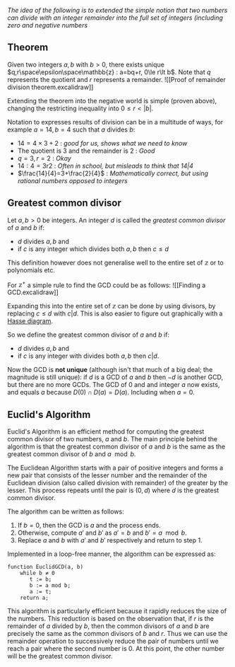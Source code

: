 *The idea of the following is to extended the simple notion that two numbers can divide with an integer remainder into the full set of integers (including zero and negative numbers*
## Theorem
Given two integers $a,b$ with $b>0$, there exists unique $q,r\space\epsilon\space\mathbb{z} : a=bq+r, 0\le r\lt b$. Note that $q$ represents the quotient and $r$ represents a remainder.
![[Proof of remainder division theorem.excalidraw]]

Extending the theorem into the negative world is simple (proven above), changing the restricting inequality into $0\le r \lt |b|$.

Notation to expresses results of division can be in a multitude of ways, for example $a=14, b=4$ such that $a$ divides $b$:
 - $14=4\times3+2$ : *good for us, shows what we need to know*
 - The quotient is $3$ and the remainder is $2$ : *Good*
 - $q=3,r=2$ : *Okay*
 - $14:4=3\text{r}2$ : *Often in school, but misleads to think that $14|4$*
 - $\frac{14}{4}=3+\frac{2}{4}$ : *Mathematically correct, but using rational numbers opposed to integers*

## Greatest common divisor
Let $a,b > 0$ be integers. An integer $d$ is called the *greatest common divisor* of $a$ and $b$ if:
 - $d$ divides $a,b$ and
 - if $c$ is any integer which divides both $a,b$ then $c\le d$

This definition however does not generalise well to the entire set of $\mathbb{z}$ or to polynomials etc.

For $\mathbb{z}^+$ a simple rule to find the GCD could be as follows:
![[Finding a GCD.excalidraw]]

Expanding this into the entire set of $\mathbb{z}$ can be done by using divisors, by replacing $c\le d$ with $c|d$. This is also easier to figure out graphically with a [Hasse diagram](Prime%20Factorisation).

So we define the greatest common divisor of $a$ and $b$ if:
 - $d$ divides $a,b$ and
 - if $c$ is any integer with divides both $a,b$ then $c|d$.

Now the GCD is **not unique** (although isn't that much of a big deal; the magnitude is still unique): if $d$ is a GCD of $a$ and $b$ then $-d$ is another GCD, but there are no more GCDs. The GCD of $0$ and and integer $a$ now exists, and equals $a$ because $D(0) \cap D(a) = D(a)$. Including when $a = 0$.

## Euclid's Algorithm
Euclid's Algorithm is an efficient method for computing the greatest common divisor of two numbers, $a$ and $b$. The main principle behind the algorithm is that the greatest common divisor of $a$ and $b$ is the same as the greatest common divisor of $b$ and $a \mod b$.

The Euclidean Algorithm starts with a pair of positive integers and forms a new pair that consists of the lesser number and the remainder of the Euclidean division (also called division with remainder) of the greater by the lesser. This process repeats until the pair is $(0, d)$ where $d$ is the greatest common divisor.

The algorithm can be written as follows:

1. If $b = 0$, then the GCD is $a$ and the process ends.
2. Otherwise, compute $a'$ and $b'$ as $a' = b$ and $b' = a \mod b$.
3. Replace $a$ and $b$ with $a'$ and $b'$ respectively and return to step 1.

Implemented in a loop-free manner, the algorithm can be expressed as:

```
function EuclidGCD(a, b)
    while b ≠ 0
       t := b; 
       b := a mod b; 
       a := t; 
    return a;
```

This algorithm is particularly efficient because it rapidly reduces the size of the numbers. This reduction is based on the observation that, if $r$ is the remainder of $a$ divided by $b$, then the common divisors of $a$ and $b$ are precisely the same as the common divisors of $b$ and $r$. Thus we can use the remainder operation to successively reduce the pair of numbers until we reach a pair where the second number is $0$. At this point, the other number will be the greatest common divisor.